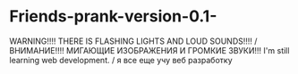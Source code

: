 # Friends-prank-version-0.1-
WARNING!!!! THERE IS FLASHING LIGHTS AND LOUD SOUNDS!!!! / ВНИМАНИЕ!!!! МИГАЮЩИЕ ИЗОБРАЖЕНИЯ И ГРОМКИЕ ЗВУКИ!!!
I'm still learning web development. / я все еще учу веб разработку

